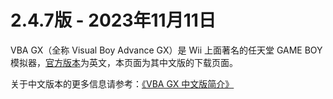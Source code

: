 # 2.4.7版 - 2023年11月11日

VBA GX（全称 Visual Boy Advance GX）是 Wii 上面著名的任天堂 GAME BOY 模拟器，[官方版本](http://wiibrew.org/wiki/Visual_Boy_Advance_GX)为英文，本页面为其中文版的下载页面。

关于中文版本的更多信息请参考：[《VBA GX 中文版简介》](https://github.com/duxiuxing/vbagx-cn/blob/master/docs/README.md)
